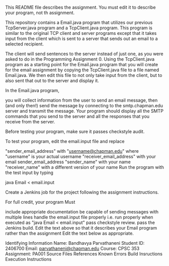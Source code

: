 This README file describes the assignment. You must edit it to describe your program, not th assignment.

This repository contains a Email.java program that utilizes our previous TcpServer.java program and a TcpClient.java program. This program is similar to the original TCP client and server programs except that it takes input from the client which is sent to a server that sends out an email to a selected recipient.

The client will send sentences to the server instead of just one, as you were asked to do in the Programming Assignment 0.
Using the TcpClient.java program as a starting point for the Email.java program that you will create for the email assignment by copying the TcpClient.java file to a file named Email.java. We then edit this file to not only take input from the client, but to also sent that out to the server and display it.

In the Email.java program,

you will collect information from the user to send an email message,
then (and only then!) send the message by connecting to the smtp.chapman.edu server and transmit the message.
Your program should display all the SMTP commands that you send to the server and all the responses that you receive from the server.

Before testing your program, make sure it passes checkstyle audit.

To test your program, edit the email.input file and replace

"sender_email_address" with "username@chapman.edu" where "username" is your actual username
"receiver_email_address" with your email sender_email_address
"sender_name" with your name
"receiver_name" with a different version of your name
Run the program with the test input by typing

java Email < email.input

Create a Jenkins job for the project following the assignment instructions.

For full credit, your program Must

include appropriate documentation
be capable of sending messages with multiple lines
handle the email.input file properly
i.e. run properly when executed as "java Email < email.input"
pass checkstyle review.
pass the Jenkins build.
Edit the text above so that it describes your Email program rather than the assignment Edit the text below as appropriate.

Identifying Information
Name: Bandhavya Parvathaneni
Student ID: 2406700
Email: parvathaneni@chapman.edu
Course: CPSC 353
Assignment: PA001
Source Files
References
Known Errors
Build Insructions
Execution Instructions

